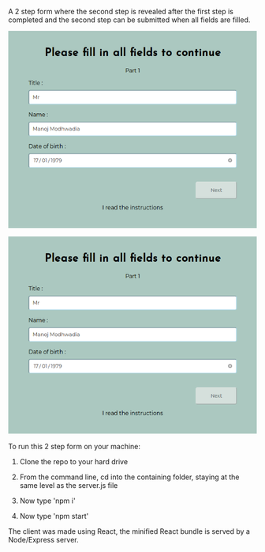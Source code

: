 A 2 step form where the second step is revealed after the first step is completed and the second step can be submitted when all fields are filled.

![Step 1](https://github.com/Muffinman75/wizard-challenge/blob/master/client/screenshots/Screenshot_2019-03-24%20Wizard.png)

![Step 2](https://github.com/Muffinman75/wizard-challenge/blob/master/client/screenshots/Screenshot_2019-03-24%20Wizard.png)

To run this 2 step form on your machine:

1.  Clone the repo to your hard drive

2.  From the command line, cd into the containing folder, staying at the same level as the server.js file

3.  Now type 'npm i'

4.  Now type 'npm start'

The client was made using React, the minified React bundle is served by a Node/Express server.
